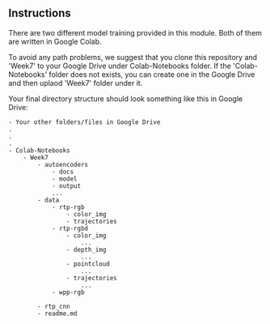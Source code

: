 ## Instructions

There are two different model training provided in this module. Both of them are written in Google Colab. 

To avoid any path problems, we suggest that you clone this repository and  'Week7' to your Google Drive under Colab-Notebooks folder. If the 'Colab-Notebooks' folder does not exists, you can create one in the Google Drive and then uplaod 'Week7' folder under it. 

Your final directory structure should look something like this in Google Drive: 

```dir
- Your other folders/files in Google Drive
.
.
.
- Colab-Notebooks
    - Week7
        - autoencoders
            - docs
            - model
            - output
            ...
        - data
            - rtp-rgb
                - color_img
                - trajectories
            - rtp-rgbd
                - color_img
                    ...
                - depth_img
                    ...
                - pointcloud
                    ...
                - trajectories
                    ...
            - wpp-rgb

        - rtp_cnn
        - readme.md
```

